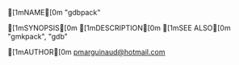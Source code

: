[1mNAME[0m
    "gdbpack"

[1mSYNOPSIS[0m
[1mDESCRIPTION[0m
[1mSEE ALSO[0m
    "gmkpack", "gdb"

[1mAUTHOR[0m
    pmarguinaud@hotmail.com

